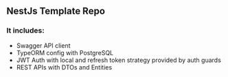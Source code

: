 ## NestJs Template Repo

### It includes:
- Swagger API client
- TypeORM config with PostgreSQL
- JWT Auth with local and refresh token strategy provided by auth guards
- REST APIs with DTOs and Entities
